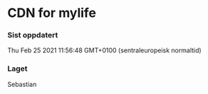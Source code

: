 
# CDN for mylife

### Sist oppdatert 
Thu Feb 25 2021 11:56:48 GMT+0100 (sentraleuropeisk normaltid)
### Laget 
Sebastian
